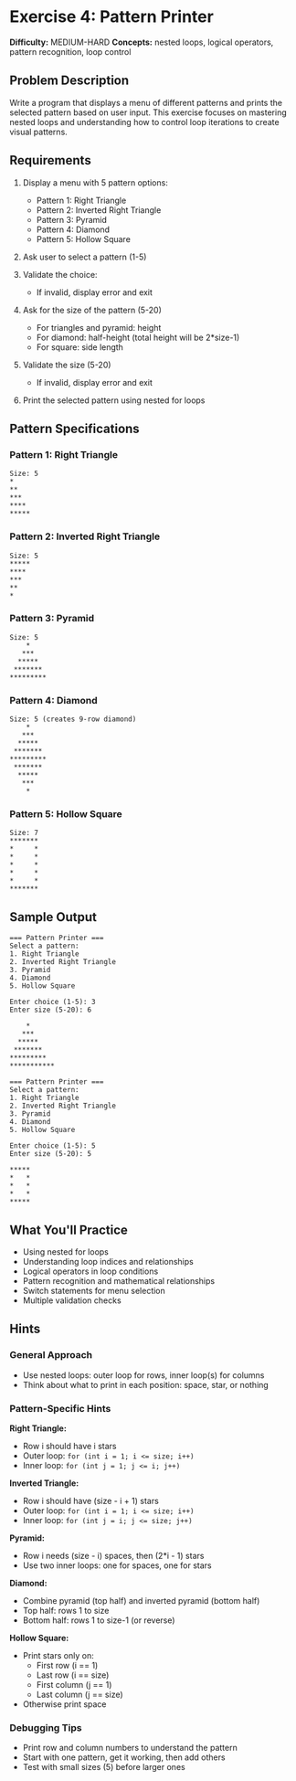 # Exercise 4: Pattern Printer

**Difficulty:** MEDIUM-HARD
**Concepts:** nested loops, logical operators, pattern recognition, loop control

## Problem Description

Write a program that displays a menu of different patterns and prints the selected pattern based on user input. This exercise focuses on mastering nested loops and understanding how to control loop iterations to create visual patterns.

## Requirements

1. Display a menu with 5 pattern options:
   - Pattern 1: Right Triangle
   - Pattern 2: Inverted Right Triangle
   - Pattern 3: Pyramid
   - Pattern 4: Diamond
   - Pattern 5: Hollow Square

2. Ask user to select a pattern (1-5)

3. Validate the choice:
   - If invalid, display error and exit

4. Ask for the size of the pattern (5-20)
   - For triangles and pyramid: height
   - For diamond: half-height (total height will be 2*size-1)
   - For square: side length

5. Validate the size (5-20)
   - If invalid, display error and exit

6. Print the selected pattern using nested for loops

## Pattern Specifications

### Pattern 1: Right Triangle
```
Size: 5
*
**
***
****
*****
```

### Pattern 2: Inverted Right Triangle
```
Size: 5
*****
****
***
**
*
```

### Pattern 3: Pyramid
```
Size: 5
    *
   ***
  *****
 *******
*********
```

### Pattern 4: Diamond
```
Size: 5 (creates 9-row diamond)
    *
   ***
  *****
 *******
*********
 *******
  *****
   ***
    *
```

### Pattern 5: Hollow Square
```
Size: 7
*******
*     *
*     *
*     *
*     *
*     *
*******
```

## Sample Output

```
=== Pattern Printer ===
Select a pattern:
1. Right Triangle
2. Inverted Right Triangle
3. Pyramid
4. Diamond
5. Hollow Square

Enter choice (1-5): 3
Enter size (5-20): 6

    *
   ***
  *****
 *******
*********
***********
```

```
=== Pattern Printer ===
Select a pattern:
1. Right Triangle
2. Inverted Right Triangle
3. Pyramid
4. Diamond
5. Hollow Square

Enter choice (1-5): 5
Enter size (5-20): 5

*****
*   *
*   *
*   *
*****
```

## What You'll Practice

- Using nested for loops
- Understanding loop indices and relationships
- Logical operators in loop conditions
- Pattern recognition and mathematical relationships
- Switch statements for menu selection
- Multiple validation checks

## Hints

### General Approach
- Use nested loops: outer loop for rows, inner loop(s) for columns
- Think about what to print in each position: space, star, or nothing

### Pattern-Specific Hints

**Right Triangle:**
- Row i should have i stars
- Outer loop: `for (int i = 1; i <= size; i++)`
- Inner loop: `for (int j = 1; j <= i; j++)`

**Inverted Triangle:**
- Row i should have (size - i + 1) stars
- Outer loop: `for (int i = 1; i <= size; i++)`
- Inner loop: `for (int j = i; j <= size; j++)`

**Pyramid:**
- Row i needs (size - i) spaces, then (2*i - 1) stars
- Use two inner loops: one for spaces, one for stars

**Diamond:**
- Combine pyramid (top half) and inverted pyramid (bottom half)
- Top half: rows 1 to size
- Bottom half: rows 1 to size-1 (or reverse)

**Hollow Square:**
- Print stars only on:
  - First row (i == 1)
  - Last row (i == size)
  - First column (j == 1)
  - Last column (j == size)
- Otherwise print space

### Debugging Tips
- Print row and column numbers to understand the pattern
- Start with one pattern, get it working, then add others
- Test with small sizes (5) before larger ones
